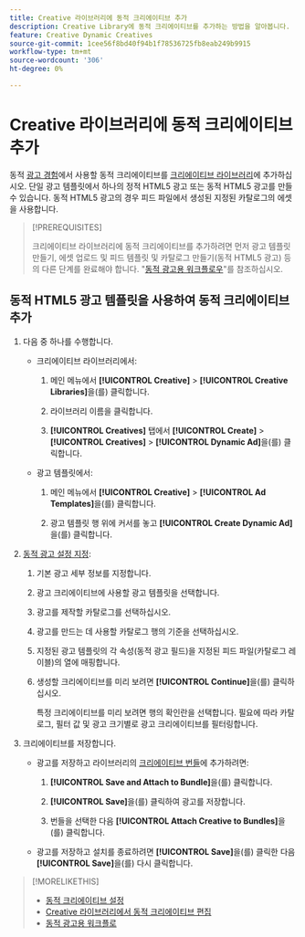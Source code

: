 ```yaml
---
title: Creative 라이브러리에 동적 크리에이티브 추가
description: Creative Library에 동적 크리에이티브를 추가하는 방법을 알아봅니다.
feature: Creative Dynamic Creatives
source-git-commit: 1cee56f8bd40f94b1f78536725fb8eab249b9915
workflow-type: tm+mt
source-wordcount: '306'
ht-degree: 0%

---
```


# Creative 라이브러리에 동적 크리에이티브 추가

동적 [광고 경험](creative-library-manage.md)에서 사용할 동적 크리에이티브를 [크리에이티브 라이브러리](/help/creative/experiences/experience-about.md)에 추가하십시오. 단일 광고 템플릿에서 하나의 정적 HTML5 광고 또는 동적 HTML5 광고를 만들 수 있습니다. 동적 HTML5 광고의 경우 피드 파일에서 생성된 지정된 카탈로그의 에셋을 사용합니다.

>[!PREREQUISITES]
>
>크리에이티브 라이브러리에 동적 크리에이티브를 추가하려면 먼저 광고 템플릿 만들기, 에셋 업로드 및 피드 템플릿 및 카탈로그 만들기(동적 HTML5 광고) 등의 다른 단계를 완료해야 합니다. &quot;[동적 광고용 워크플로우](/help/creative/introduction/workflow-dynamic-ads.md)&quot;를 참조하십시오.

<!-- This does't work for me 9/24 -- I still have to select a catalog:

## Add dynamic creatives using a static HTML5 ad template

1. In the main menu, click **[!UICONTROL Creative]** > **[!UICONTROL Creative Libraries]**.

1. Click the library name.

1. On the **[!UICONTROL Creatives]** tab, click **[!UICONTROL Create]** > **[!UICONTROL Creatives]** > **[!UICONTROL Dynamic Ad]**.

1. Specify the [dynamic ad settings](/help/creative/creative-libraries/creative-settings-dynamic.md#dynamic-ad-settings-static-html5):

   1. On the [!UICONTROL Basic Details] tab, specify the ad details and the clickURL.

   1. Click **[!UICONTROL Process]**.

   1. On the [!UICONTROL Attributes Details] tab, specify the dynamic ad attributes.

1. Click **[!UICONTROL Save]**.

-->

## 동적 HTML5 광고 템플릿을 사용하여 동적 크리에이티브 추가

1. 다음 중 하나를 수행합니다.

   * 크리에이티브 라이브러리에서:

      1. 메인 메뉴에서 **[!UICONTROL Creative]** > **[!UICONTROL Creative Libraries]**&#x200B;을(를) 클릭합니다.

      1. 라이브러리 이름을 클릭합니다.

      1. **[!UICONTROL Creatives]** 탭에서 **[!UICONTROL Create]** > **[!UICONTROL Creatives]** > **[!UICONTROL Dynamic Ad]**&#x200B;을(를) 클릭합니다.

   * 광고 템플릿에서:

      1. 메인 메뉴에서 **[!UICONTROL Creative]** > **[!UICONTROL Ad Templates]**&#x200B;을(를) 클릭합니다.

      1. 광고 템플릿 행 위에 커서를 놓고 **[!UICONTROL Create Dynamic Ad]**&#x200B;을(를) 클릭합니다.

1. [동적 광고 설정 지정](/help/creative/creative-libraries/creative-settings-dynamic.md):

   1. 기본 광고 세부 정보를 지정합니다.

   1. 광고 크리에이티브에 사용할 광고 템플릿을 선택합니다.

   1. 광고를 제작할 카탈로그를 선택하십시오.

   1. 광고를 만드는 데 사용할 카탈로그 행의 기준을 선택하십시오.

   1. 지정된 광고 템플릿의 각 속성(동적 광고 필드)을 지정된 피드 파일(카탈로그 레이블)의 열에 매핑합니다.

   1. 생성할 크리에이티브를 미리 보려면 **[!UICONTROL Continue]**&#x200B;을(를) 클릭하십시오.

      특정 크리에이티브를 미리 보려면 행의 확인란을 선택합니다. 필요에 따라 카탈로그, 필터 값 <!-- explain more--> 및 광고 크기별로 광고 크리에이티브를 필터링합니다.

1. 크리에이티브를 저장합니다.

   * 광고를 저장하고 라이브러리의 [크리에이티브 번들](/help/creative/creative-libraries/bundle-manage.md)에 추가하려면:

      1. **[!UICONTROL Save and Attach to Bundle]**&#x200B;을(를) 클릭합니다.

      1. **[!UICONTROL Save]**&#x200B;을(를) 클릭하여 광고를 저장합니다.

      1. 번들을 선택한 다음 **[!UICONTROL Attach Creative to Bundles]**&#x200B;을(를) 클릭합니다.

   * 광고를 저장하고 설치를 종료하려면 **[!UICONTROL Save]**&#x200B;을(를) 클릭한 다음 **[!UICONTROL Save]**&#x200B;을(를) 다시 클릭합니다.

>[!MORELIKETHIS]
>
>* [동적 크리에이티브 설정](creative-settings-dynamic.md)
>* [Creative 라이브러리에서 동적 크리에이티브 편집](creative-edit-dynamic.md)
>* [동적 광고용 워크플로](/help/creative/introduction/workflow-dynamic-ads.md)
